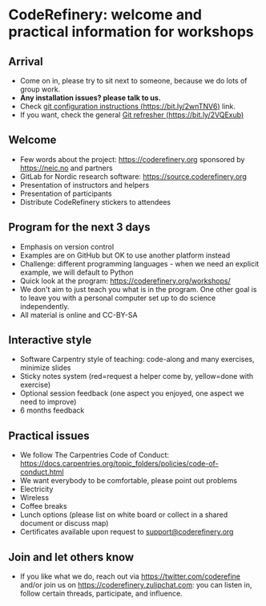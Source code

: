 

# CodeRefinery: welcome and practical information for workshops

## Arrival

- Come on in, please try to sit next to someone, because we do lots of
  group work.
- **Any installation issues?  please talk to us.**
- Check [git configuration instructions (https://bit.ly/2wnTNV6)](https://coderefinery.github.io/git-refresher/01-setup/#configuring-git)
  link.
- If you want, check the general [Git refresher (https://bit.ly/2VQExub)](https://coderefinery.github.io/git-refresher/)


## Welcome

- Few words about the project: https://coderefinery.org sponsored by https://neic.no and partners
- GitLab for Nordic research software: https://source.coderefinery.org
- Presentation of instructors and helpers
- Presentation of participants
- Distribute CodeRefinery stickers to attendees


## Program for the next 3 days

- Emphasis on version control
- Examples are on GitHub but OK to use another platform instead
- Challenge: different programming languages - when we need an explicit example,
  we will default to Python
- Quick look at the program: https://coderefinery.org/workshops/
- We don't aim to just teach you what is in the program. One other goal is to
  leave you with a personal computer set up to do science independently.
- All material is online and CC-BY-SA


## Interactive style

- Software Carpentry style of teaching: code-along and many exercises, minimize slides
- Sticky notes system (red=request a helper come by, yellow=done with exercise)
- Optional session feedback (one aspect you enjoyed, one aspect we need to improve)
- 6 months feedback


## Practical issues

- We follow The Carpentries Code of Conduct: https://docs.carpentries.org/topic_folders/policies/code-of-conduct.html
- We want everybody to be comfortable, please point out problems
- Electricity
- Wireless
- Coffee breaks
- Lunch options (please list on white board or collect in a shared document or discuss map)
- Certificates available upon request to support@coderefinery.org


## Join and let others know

- If you like what we do, reach out via https://twitter.com/coderefine and/or
  join us on https://coderefinery.zulipchat.com: you can listen in, follow
  certain threads, participate, and influence.
